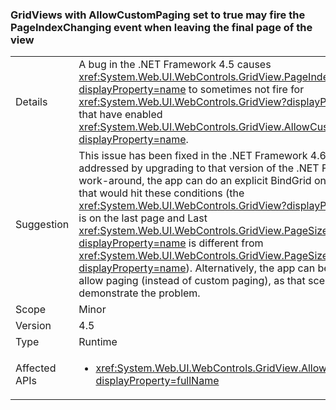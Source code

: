 ### GridViews with AllowCustomPaging set to true may fire the PageIndexChanging event when leaving the final page of the view

|   |   |
|---|---|
|Details|A bug in the .NET Framework 4.5 causes <xref:System.Web.UI.WebControls.GridView.PageIndexChanging?displayProperty=name> to sometimes not fire for <xref:System.Web.UI.WebControls.GridView?displayProperty=name>s that have enabled <xref:System.Web.UI.WebControls.GridView.AllowCustomPaging?displayProperty=name>.|
|Suggestion|This issue has been fixed in the .NET Framework 4.6 and may be addressed by upgrading to that version of the .NET Framework. As a work-around, the app can do an explicit BindGrid on any <code>Page_Load</code> that would hit these conditions (the <xref:System.Web.UI.WebControls.GridView?displayProperty=name> is on the last page and Last <xref:System.Web.UI.WebControls.GridView.PageSize?displayProperty=name> is different from <xref:System.Web.UI.WebControls.GridView.PageSize?displayProperty=name>). Alternatively, the app can be modified to allow paging (instead of custom paging), as that scenario does not demonstrate the problem.|
|Scope|Minor|
|Version|4.5|
|Type|Runtime|
|Affected APIs|<ul><li><xref:System.Web.UI.WebControls.GridView.AllowCustomPaging?displayProperty=fullName></li></ul>|

